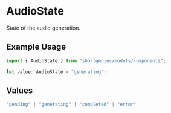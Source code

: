 # AudioState

State of the audio generation.

## Example Usage

```typescript
import { AudioState } from "shortgenius/models/components";

let value: AudioState = "generating";
```

## Values

```typescript
"pending" | "generating" | "completed" | "error"
```